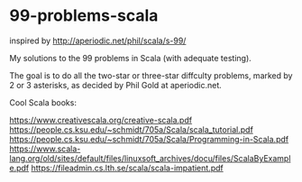 # 99-problems-scala
inspired by http://aperiodic.net/phil/scala/s-99/

My solutions to the 99 problems in Scala (with adequate testing).

The goal is to do all the two-star or three-star diffculty problems, marked by 2 or 3 asterisks, as decided by Phil Gold at aperiodic.net.

Cool Scala books:

https://www.creativescala.org/creative-scala.pdf
https://people.cs.ksu.edu/~schmidt/705a/Scala/scala_tutorial.pdf
https://people.cs.ksu.edu/~schmidt/705a/Scala/Programming-in-Scala.pdf
https://www.scala-lang.org/old/sites/default/files/linuxsoft_archives/docu/files/ScalaByExample.pdf
https://fileadmin.cs.lth.se/scala/scala-impatient.pdf